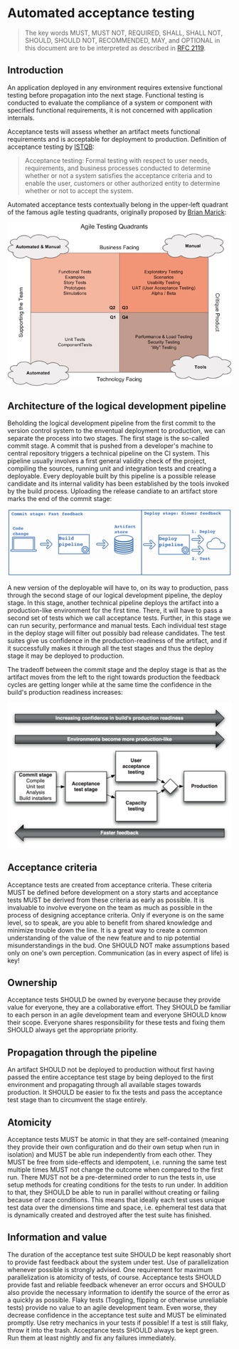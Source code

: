 # Automated acceptance testing
> The key words MUST, MUST NOT, REQUIRED, SHALL, SHALL NOT, SHOULD, SHOULD NOT, RECOMMENDED, MAY, and OPTIONAL in this document are to be interpreted as described in [RFC 2119][1].

## Introduction
An application deployed in any environment requires extensive functional testing before propagation into the next stage. Functional testing is conducted to evaluate the compliance of a system or component with specified functional requirements, it is not concerned with application internals.

 Acceptance tests will assess whether an artifact meets functional requirements and is acceptable for deployment to production. Definition of acceptance testing by [ISTQB][2]:

> Acceptance testing: Formal testing with respect to user needs, requirements, and business processes conducted to determine whether or not a system satisfies the acceptance criteria and to enable the user, customers or other authorized entity to determine whether or not to accept the system.

Automated acceptance tests contextually belong in the upper-left quadrant of the famous agile testing quadrants, originally proposed by [Brian Marick][3]:

![Agile testing quadrants](images/agile_testing_quadrants.png)

## Architecture of the logical development pipeline

Beholding the logical development pipeline from the first commit to the version control system to the enventual deployment to production, we can separate the process into two stages. The first stage is the so-called commit stage. A commit that is pushed from a developer's machine to central repository triggers a technical pipeline on the CI system. This pipeline usually involves a first general validity check of the project, compiling the sources, running unit and integration tests and creating a deployable. Every deployable built by this pipeline is a possible release candidate and its internal validity has been established by the tools invoked by the build process. Uploading the release candiate to an artifact store marks the end of the commit stage:

![Commit and deploy stage](images/commit_deploy_stage.png)

A new version of the deployable will have to, on its way to production, pass through the second stage of our logical development pipeline, the deploy stage. In this stage, another technical pipeline deploys the artifact into a production-like environment for the first time. There, it will have to pass a second set of tests which we call acceptance tests. Further, in this stage we can run security, performance and manual tests. Each individual test stage in the deploy stage will filter out possibly bad release candidates. The test suites give us confidence in the production-readiness of the artifact, and if it successfully makes it through all the test stages and thus the deploy stage it may be deployed to production.

The tradeoff between the commit stage and the deploy stage is that as the artifact moves from the left to the right towards production the feedback cycles are getting longer while at the same time the confidence in the build's production readiness increases:

![Tradeoffs in a development pipeline](images/tradeoffs_pipeline.png)

## Acceptance criteria
Acceptance tests are created from acceptance criteria. These criteria MUST be defined before development on a story starts and acceptance tests MUST be derived from these criteria as early as possible. It is invaluable to involve everyone on the team as much as possible in the process of designing acceptance criteria. Only if everyone is on the same level, so to speak, are you able to benefit from shared knowledge and minimize trouble down the line. It is a great way to create a common understanding of the value of the new feature and to nip potential misunderstandings in the bud. One SHOULD NOT make assumptions based only on one's own perception. Communication (as in every aspect of life) is key!

## Ownership
Acceptance tests SHOULD be owned by everyone because they provide value for everyone, they are a collaborative effort. They SHOULD be familiar to each person in an agile development team and everyone SHOULD know their scope. Everyone shares responsibility for these tests and fixing them SHOULD always get the appropriate priority.

## Propagation through the pipeline
An artifact SHOULD not be deployed to production without first having passed the entire acceptance test stage by being deployed to the first environment and propagating through all available stages towards production. It SHOULD be easier to fix the tests and pass the acceptance test stage than to circumvent the stage entirely.

## Atomicity
Acceptance tests MUST be atomic in that they are self-contained (meaning they provide their own configuration and do their own setup when run in isolation) and MUST be able run independently from each other. They MUST be free from side-effects and idempotent, i.e. running the same test multiple times MUST not change the outcome when compared to the first run. There MUST not be a pre-determined order to run the tests in, use setup methods for creating conditions for the tests to run under. In addition to that, they SHOULD be able to run in parallel without creating or failing because of race conditions. This means that ideally each test uses unique test data over the dimensions time and space, i.e. ephemeral test data that is dynamically created and destroyed after the test suite has finished.

## Information and value
The duration of the acceptance test suite SHOULD be kept reasonably short to provide fast feedback about the system under test. Use of parallelization whenever possible is strongly advised. One requirement for maximum parallelization is atomicity of tests, of course. Acceptance tests SHOULD provide fast and reliable feedback whenever an error occurs and SHOULD also provide the necessary information to identify the source of the error as a quickly as possible. Flaky tests (Toggling, flipping or otherwise unreliable tests) provide no value to an agile development team. Even worse, they decrease confidence in the acceptance test suite and MUST be eliminated promptly. Use retry mechanics in your tests if possible! If a test is still flaky, throw it into the trash. Acceptance tests SHOULD always be kept green. Run them at least nightly and fix any failures immediately.

[1]: https://tools.ietf.org/html/rfc2119
[2]: https://www.istqb.org/
[3]: http://www.exampler.com/old-blog/2003/08/21.1.html#agile-testing-project-1